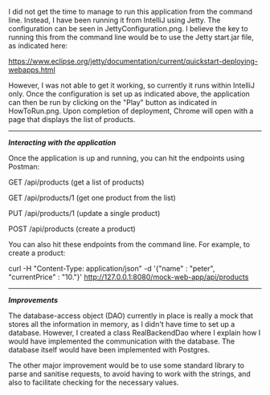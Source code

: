 I did not get the time to manage to run this application from the command line. Instead, I have been running it from IntelliJ using Jetty. The configuration can be seen in JettyConfiguration.png. I believe the key to running this from the command line would be to use the Jetty start.jar file, as indicated here:

https://www.eclipse.org/jetty/documentation/current/quickstart-deploying-webapps.html

However, I was not able to get it working, so currently it runs within IntelliJ only. Once the configuration is set up as indicated above, the application can then be run by clicking on the "Play" button as indicated in HowToRun.png. Upon completion of deployment, Chrome will open with a page that displays the list of products.

-----------------

***Interacting with the application***

Once the application is up and running, you can hit the endpoints using Postman:

 GET /api/products (get a list of products) 	    		  	

 GET /api/products/1 (get one product from the list)

 PUT /api/products/1 (update a single product)

 POST /api/products (create a product)	

You can also hit these endpoints from the command line. For example, to create a product:

curl -H "Content-Type: application/json" -d '{"name" : "peter", "currentPrice" : "10."}' http://127.0.0.1:8080/mock-web-app/api/products

-----------------

***Improvements***

The database-access object (DAO) currently in place is really a mock that stores all the information in memory, as I didn't have time to set up a database. However, I created a class RealBackendDao where I explain how I would have implemented the communication with the database. The database itself would have been implemented with Postgres.

The other major improvement would be to use some standard library to parse and sanitise requests, to avoid having to work with the strings, and also to facilitate checking for the necessary values.
